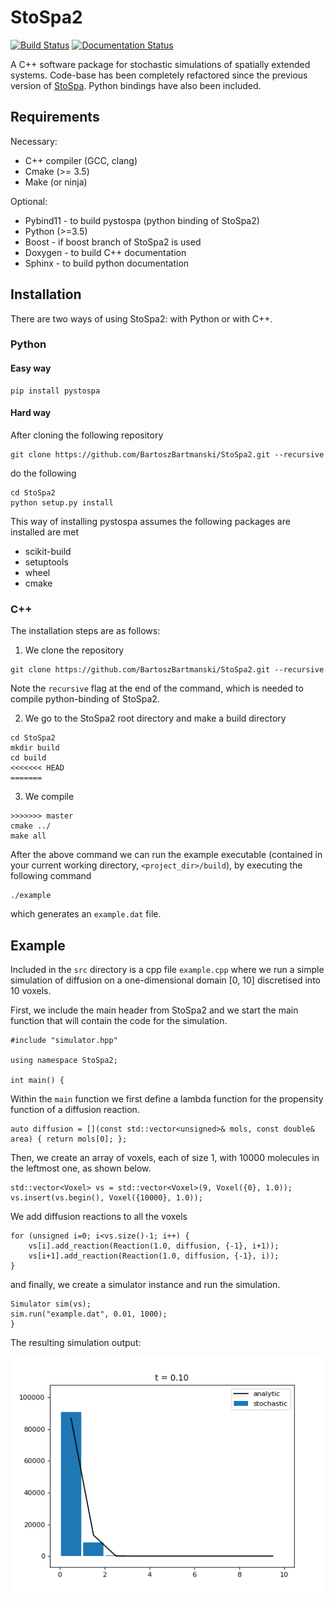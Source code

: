 # StoSpa2

[![Build Status](https://travis-ci.org/BartoszBartmanski/StoSpa2.svg?branch=master)](https://travis-ci.org/BartoszBartmanski/StoSpa2)
[![Documentation Status](https://readthedocs.org/projects/stospa2/badge/?version=latest)](https://stospa2.readthedocs.io/en/latest/?badge=latest)

A C++ software package for stochastic simulations of spatially extended systems. Code-base has been completely refactored since the previous version of [StoSpa](https://github.com/BartoszBartmanski/StoSpa). Python bindings have also been included.

## Requirements

Necessary:
* C++ compiler (GCC, clang)
* Cmake (>= 3.5)
* Make (or ninja)

Optional:
* Pybind11 - to build pystospa (python binding of StoSpa2)
* Python (>=3.5)
* Boost - if boost branch of StoSpa2 is used
* Doxygen - to build C++ documentation
* Sphinx - to build python documentation

## Installation

There are two ways of using StoSpa2: with Python or with C++.

### Python

#### Easy way
```
pip install pystospa
```

#### Hard way
After cloning the following repository
```
git clone https://github.com/BartoszBartmanski/StoSpa2.git --recursive
```
do the following
```
cd StoSpa2
python setup.py install
```
This way of installing pystospa assumes the following packages are installed are met
* scikit-build
* setuptools
* wheel
* cmake

### C++

The installation steps are as follows:

1. We clone the repository
```
git clone https://github.com/BartoszBartmanski/StoSpa2.git --recursive
```
Note the `recursive` flag at the end of the command, which is needed to compile python-binding of
StoSpa2.

2. We go to the StoSpa2 root directory and make a build directory
```
cd StoSpa2
mkdir build
cd build
<<<<<<< HEAD
=======
```

3. We compile
```
>>>>>>> master
cmake ../
make all
```

After the above command we can run the example executable (contained in your current working directory, `<project_dir>/build`), by executing the following command
```
./example
```
which generates an `example.dat` file.

## Example

Included in the `src` directory is a cpp file `example.cpp` where we run a simple simulation of diffusion on a one-dimensional domain [0, 10] discretised into 10 voxels.

First, we include the main header from StoSpa2 and we start the main function that will contain the code for the simulation.
```
#include "simulator.hpp"

using namespace StoSpa2;

int main() {
```
Within the `main` function we first define a lambda function for the propensity function of a diffusion reaction.
```
auto diffusion = [](const std::vector<unsigned>& mols, const double& area) { return mols[0]; };
```
Then, we create an array of voxels, each of size 1, with 10000 molecules in the leftmost one, as shown below.
```
std::vector<Voxel> vs = std::vector<Voxel>(9, Voxel({0}, 1.0));
vs.insert(vs.begin(), Voxel({10000}, 1.0));
```
We add diffusion reactions to all the voxels
```
for (unsigned i=0; i<vs.size()-1; i++) {
    vs[i].add_reaction(Reaction(1.0, diffusion, {-1}, i+1));
    vs[i+1].add_reaction(Reaction(1.0, diffusion, {-1}, i));
}
```
and finally, we create a simulator instance and run the simulation.
```
Simulator sim(vs);
sim.run("example.dat", 0.01, 1000);
}
```

The resulting simulation output:

![Simulation output](.sim.gif)
